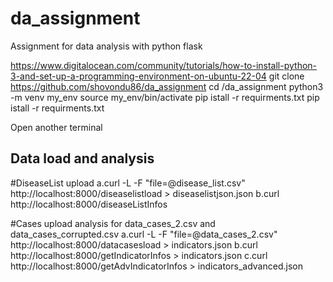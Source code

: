 # da_assignment
Assignment for data analysis with python flask

https://www.digitalocean.com/community/tutorials/how-to-install-python-3-and-set-up-a-programming-environment-on-ubuntu-22-04
git clone https://github.com/shovondu86/da_assignment
cd /da_assignment
python3 -m venv my_env
source my_env/bin/activate
pip istall -r requirments.txt
pip istall -r requirments.txt

Open another terminal 

## Data load and analysis
#DiseaseList upload 
a.curl -L -F "file=@disease_list.csv" http://localhost:8000/diseaselistload > diseaselistjson.json
b.curl  http://localhost:8000/diseaseListInfos 

#Cases upload analysis for data_cases_2.csv and data_cases_corrupted.csv
a.curl -L -F "file=@data_cases_2.csv" http://localhost:8000/datacasesload > indicators.json
b.curl  http://localhost:8000/getIndicatorInfos > indicators.json
c.curl  http://localhost:8000/getAdvIndicatorInfos > indicators_advanced.json
